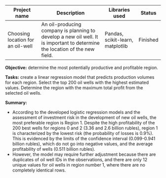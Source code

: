 | Project name              | Description   | Libraries used | Status |
| ------------------------- | ------------- | -------------- | ------ |
| Choosing location for an oil-well   | An oil-producing company is planning to develop a new oil well. It is important to determine the location of the new field.| Pandas, scikit-learn, matplotlib | Finished |

**Objective:** determine the most potentially productive and profitable region.

**Tasks:** create a linear regression model that predicts production volumes for each region. Select the top 200 oil wells with the highest estimated values. Determine the region with the maximum total profit from the selected oil wells.

**Summary:**
* According to the developed logistic regression models and the assessment of investment risk in the development of new oil wells, the most preferable region is Region 1. Despite the high profitability of the 200 best wells for regions 0 and 2 (3.36 and 2.6 billion rubles), region 1 is characterized by the lowest risk (the probability of losses is 0.9%). This is evidenced by the limits of the confidence interval (0.099-0.941 billion rubles), which do not go into negative values, and the average profitability of wells (0.511 billion rubles).
* However, the model may require further adjustment because there are duplicates of oil well IDs in the observations, and there are only 12 unique values for oil wells in region number 1, where there are no completely identical rows.
